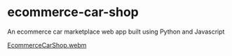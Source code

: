# ecommerce-car-shop
An ecommerce car marketplace web app built using Python and Javascript

[EcommerceCarShop.webm](https://github.com/tczartoryski/ecommerce-car-shop/assets/117608669/bfc94cf8-46be-48bb-99f3-2c0f9b3bb8be)
